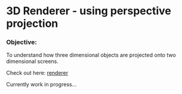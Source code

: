 # 3D Renderer - using perspective projection

### Objective:
To understand how three dimensional objects are projected onto two dimensional screens.

Check out here: [renderer](/engine/page.html/)

Currently work in progress...
